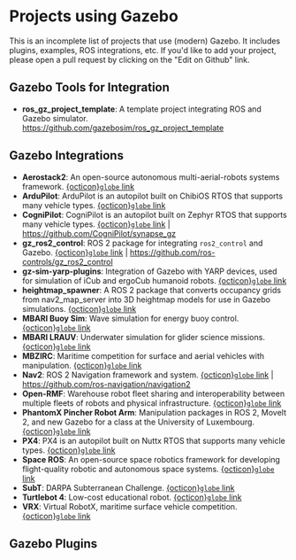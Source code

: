 # Projects using Gazebo

This is an incomplete list of projects that use (modern) Gazebo. It includes
plugins, examples, ROS integrations, etc. If you'd like to add your project,
please open a pull request by clicking on the "Edit on Github" link.

## Gazebo Tools for Integration

- **ros_gz_project_template**: A template project integrating ROS and Gazebo
  simulator. https://github.com/gazebosim/ros_gz_project_template

## Gazebo Integrations

- **Aerostack2**: An open-source autonomous multi-aerial-robots systems framework. [{octicon}`globe` link](https://github.com/aerostack2/aerostack2)
- **ArduPilot**: ArduPilot is an autopilot built on ChibiOS RTOS that supports many vehicle types. [{octicon}`globe` link](https://ardupilot.org/dev/docs/sitl-with-gazebo.html)
- **CogniPilot**: CogniPilot is an autopilot built on Zephyr RTOS that supports many vehicle types. [{octicon}`globe` link](https://cognipilot.org)
  | <https://github.com/CogniPilot/synapse_gz>
- **gz_ros2_control**: ROS 2 package for integrating `ros2_control` and Gazebo.
  [{octicon}`globe` link](https://control.ros.org/jazzy/doc/gz_ros2_control/doc/index.html)
  | <https://github.com/ros-controls/gz_ros2_control>
- **gz-sim-yarp-plugins**: Integration of Gazebo with YARP devices, used for simulation of iCub and ergoCub humanoid robots. [{octicon}`globe` link](https://github.com/robotology/gz-sim-yarp-plugins)
- **heightmap_spawner**: A ROS 2 package that converts occupancy grids from nav2_map_server into 3D heightmap models for use in Gazebo simulations. [{octicon}`globe` link](https://github.com/damanikjosh/heightmap_spawner)
- **MBARI Buoy Sim**: Wave simulation for energy buoy control. [{octicon}`globe` link](https://github.com/osrf/buoy_sim)
- **MBARI LRAUV**: Underwater simulation for glider science missions. [{octicon}`globe` link](https://github.com/osrf/lrauv)
- **MBZIRC**: Maritime competition for surface and aerial vehicles with manipulation. [{octicon}`globe` link](https://github.com/osrf/mbzirc)
- **Nav2**: ROS 2 Navigation framework and system.
  [{octicon}`globe` link](https://nav2.org/) |
  <https://github.com/ros-navigation/navigation2>
- **Open-RMF**: Warehouse robot fleet sharing and interoperability between multiple fleets of robots and physical infrastructure. [{octicon}`globe` link](https://www.open-rmf.org/)
- **PhantomX Pincher Robot Arm**: Manipulation packages in ROS 2, MoveIt 2, and new Gazebo for a class at the University of Luxembourg. [{octicon}`globe` link](https://github.com/snt-spacer/phantomx_pincher/tree/ros2)
- **PX4**: PX4 is an autopilot built on Nuttx RTOS that supports many vehicle types. [{octicon}`globe` link](https://docs.px4.io/v1.15/en/sim_gazebo_gz/)
- **Space ROS**: An open-source space robotics framework for developing flight-quality robotic and autonomous space systems. [{octicon}`globe` link](https://space.ros.org/)
- **SubT**: DARPA Subterranean Challenge. [{octicon}`globe` link](https://github.com/osrf/subt)
- **Turtlebot 4**: Low-cost educational robot. [{octicon}`globe` link](https://clearpathrobotics.com/turtlebot-4)
- **VRX**: Virtual RobotX, maritime surface vehicle competition. [{octicon}`globe` link](https://github.com/osrf/vrx)

## Gazebo Plugins

